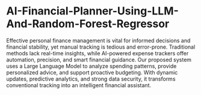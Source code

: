 # AI-Financial-Planner-Using-LLM-And-Random-Forest-Regressor
Effective personal finance management is vital for informed decisions and financial stability, yet manual tracking is tedious and error-prone. Traditional methods lack real-time insights, while AI-powered expense trackers offer automation, precision, and smart financial guidance. Our proposed system uses a Large Language Model to analyze spending patterns, provide personalized advice, and support proactive budgeting. With dynamic updates, predictive analytics, and strong data security, it transforms conventional tracking into an intelligent financial assistant.
